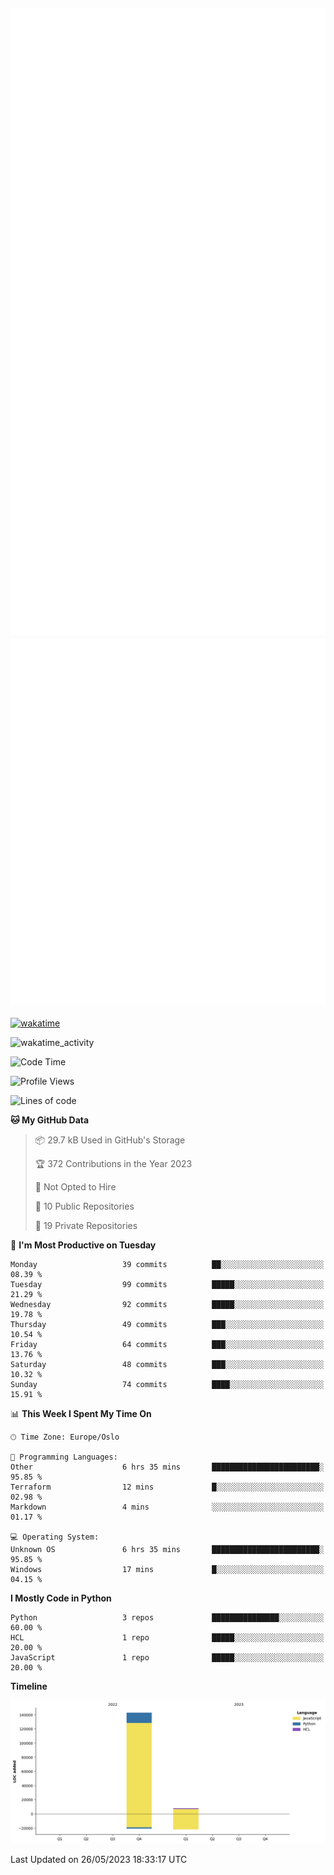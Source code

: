 ![Metrics](/metrics.svg)![Additional metrics](metrics.additional.svg)
----------------------------------------------------------------------------------------------------------------------------------------------------

[![wakatime](https://wakatime.com/badge/user/139c3dc8-b99d-475a-b6b4-e7663d03add8.svg)](https://wakatime.com/@139c3dc8-b99d-475a-b6b4-e7663d03add8)

![wakatime_activity](https://wakatime.com/share/@merca/d0fb6363-0f77-40ae-9525-9b9347ed2e36.svg)

<!--START_SECTION:waka-->
![Code Time](http://img.shields.io/badge/Code%20Time-6%2C651%20hrs%2045%20mins-blue)

![Profile Views](http://img.shields.io/badge/Profile%20Views-0-blue)

![Lines of code](https://img.shields.io/badge/From%20Hello%20World%20I%27ve%20Written-150.4%20thousand%20lines%20of%20code-blue)

**🐱 My GitHub Data** 

> 📦 29.7 kB Used in GitHub's Storage 
 > 
> 🏆 372 Contributions in the Year 2023
 > 
> 🚫 Not Opted to Hire
 > 
> 📜 10 Public Repositories 
 > 
> 🔑 19 Private Repositories 
 > 
📅 **I'm Most Productive on Tuesday** 

```text
Monday                   39 commits          ██░░░░░░░░░░░░░░░░░░░░░░░   08.39 % 
Tuesday                  99 commits          █████░░░░░░░░░░░░░░░░░░░░   21.29 % 
Wednesday                92 commits          █████░░░░░░░░░░░░░░░░░░░░   19.78 % 
Thursday                 49 commits          ███░░░░░░░░░░░░░░░░░░░░░░   10.54 % 
Friday                   64 commits          ███░░░░░░░░░░░░░░░░░░░░░░   13.76 % 
Saturday                 48 commits          ███░░░░░░░░░░░░░░░░░░░░░░   10.32 % 
Sunday                   74 commits          ████░░░░░░░░░░░░░░░░░░░░░   15.91 % 
```


📊 **This Week I Spent My Time On** 

```text
🕑︎ Time Zone: Europe/Oslo

💬 Programming Languages: 
Other                    6 hrs 35 mins       ████████████████████████░   95.85 % 
Terraform                12 mins             █░░░░░░░░░░░░░░░░░░░░░░░░   02.98 % 
Markdown                 4 mins              ░░░░░░░░░░░░░░░░░░░░░░░░░   01.17 % 

💻 Operating System: 
Unknown OS               6 hrs 35 mins       ████████████████████████░   95.85 % 
Windows                  17 mins             █░░░░░░░░░░░░░░░░░░░░░░░░   04.15 % 
```

**I Mostly Code in Python** 

```text
Python                   3 repos             ███████████████░░░░░░░░░░   60.00 % 
HCL                      1 repo              █████░░░░░░░░░░░░░░░░░░░░   20.00 % 
JavaScript               1 repo              █████░░░░░░░░░░░░░░░░░░░░   20.00 % 
```



**Timeline**

![Lines of Code chart](https://raw.githubusercontent.com/merca/merca/current/assets/bar_graph.png)


 Last Updated on 26/05/2023 18:33:17 UTC
<!--END_SECTION:waka-->
